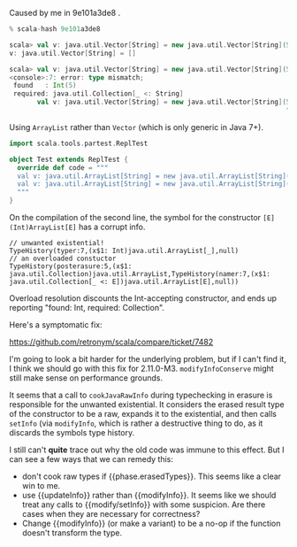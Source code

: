 Caused by me in 9e101a3de8 .
```scala
% scala-hash 9e101a3de8

scala> val v: java.util.Vector[String] = new java.util.Vector[String](5)
v: java.util.Vector[String] = []

scala> val v: java.util.Vector[String] = new java.util.Vector[String](5)
<console>:7: error: type mismatch;
 found   : Int(5)
 required: java.util.Collection[_ <: String]
       val v: java.util.Vector[String] = new java.util.Vector[String](5)
                                                                      ^
```
Using `ArrayList` rather than `Vector` (which is only generic in Java 7+).

```scala
import scala.tools.partest.ReplTest

object Test extends ReplTest {
  override def code = """
  val v: java.util.ArrayList[String] = new java.util.ArrayList[String](5)
  val v: java.util.ArrayList[String] = new java.util.ArrayList[String](5)
  """
}
```

On the compilation of the second line, the symbol for the constructor `[E](Int)ArrayList[E]` has a corrupt info.

```
// unwanted existential!
TypeHistory(typer:7,(x$1: Int)java.util.ArrayList[_],null)
// an overloaded constuctor
TypeHistory(posterasure:5,(x$1: java.util.Collection)java.util.ArrayList,TypeHistory(namer:7,(x$1: java.util.Collection[_ <: E])java.util.ArrayList[E],null))
```

Overload resolution discounts the Int-accepting constructor, and ends up reporting "found: Int, required: Collection".

Here's a symptomatic fix:

https://github.com/retronym/scala/compare/ticket/7482

I'm going to look a bit harder for the underlying problem, but if I can't find it, I think we should go with this fix for 2.11.0-M3. `modifyInfoConserve` might still make sense on performance grounds.

It seems that a call to `cookJavaRawInfo` during typechecking in erasure is responsible for the unwanted existential. It considers the erased result type of the constructor to be a raw, expands it to the existential, and then calls `setInfo` (via `modifyInfo`, which is rather a destructive thing to do, as it discards the symbols type history.

I still can't **quite** trace out why the old code was immune to this effect. But I can see a few ways that we can remedy this:

 - don't cook raw types if {{phase.erasedTypes}}. This seems like a clear win to me.
 - use {{updateInfo}} rather than {{modifyInfo}}. It seems like we should treat any calls to {{modify/setInfo}} with some suspicion. Are there cases when they are necessary for correctness?
 - Change {{modifyInfo}} (or make a variant) to be a no-op if the function doesn't transform the type.


